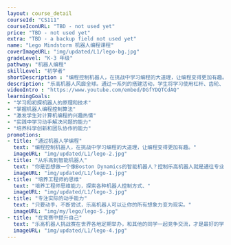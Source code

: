 ```yaml
---
layout: course_detail
courseId: "CS111"
courseIconURL: "TBD - not used yet"
price: "TBD - not used yet"
extra: "TBD - a backup field not used yet"
name: "Lego Mindstorm 机器人编程课程"
coverImageURL: "img/updated/L1/lego-bg.jpg"
gradeLevel: "K-3 年级"
pathway: "机器人编程"
skillLevel: "初学者"
shortDescription : "编程控制机器人，在挑战中学习编程的大道理，让编程变得更加有趣。"
description: "乐高机器人风靡全球。通过一系列的搭建活动，学生将学习使用杠杆、齿轮、电机和红外线等多种传感器，学习编程中的各种模块和编程逻辑。通过学习，能充分激发学生的想象力，提升创新天赋，全面提升孩子的逻辑思维、沟通合作、解决问题等能力。"
videoIntro : "https://www.youtube.com/embed/DGfYDQTCdAQ"
learningGoals:
- "学习和初探机器人的原理和技术"
- "掌握机器人编程控制算法"
- "激发学生对计算机编程的兴趣热情"
- "实践中学习动手解决问题的能力"
- "培养科学创新和团队协作的能力"
promotions:
- title: "通过机器人学编程"
  text: "编程控制机器人，在挑战中学习编程的大道理，让编程变得更加有趣。"
  imageURL: "img/updated/L1/lego-2.jpg"
- title: "从乐高到智能机器人"
  text: "你是否想做一个像Boston Dynamics的智能机器人？控制乐高机器人就是通往专业的第一步。"
  imageURL: "img/updated/L1/lego-1.jpg"
- title: "培养工程师的思维"
  text: "培养工程师思维能力，探索各种机器人控制方式、"
  imageURL: "img/updated/L1/lego-3.jpg"
- title: "专注实际的动手能力"
  text: "只要动手，不断尝试，乐高机器人可以让你的所有想象力变为现实。"
  imageURL: "img/my/lego/lego-5.jpg"
- title: "在竞赛中提升自己"
  text: "乐高机器人挑战赛在世界各地定期举办，和其他的同学一起竞争交流，才是最好的学习动力。"
  imageURL: "img/updated/L1/lego-4.jpg"
---
```

